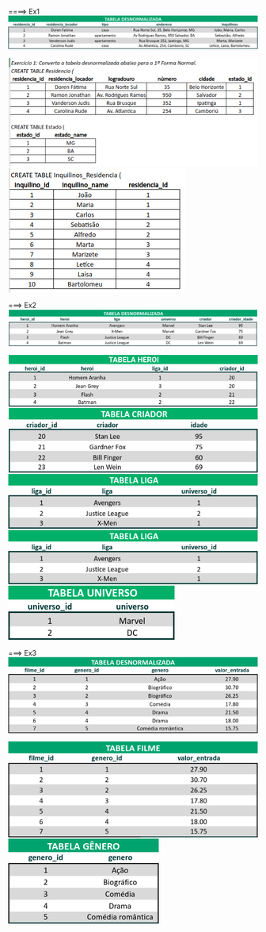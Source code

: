 ====> Ex1
<img alt="tabelao" src="./aux/tabelao.png">

<img alt="ex1" src="./aux/ex1_1.png">

<img alt="ex1" src="./aux/ex1_2.png">

===> Ex2
<img alt="ex2-tabelao" src="./aux/ex2_tabelao.png">

<img alt="ex2" src="./aux/ex2_1.png">

<img alt="ex2" src="./aux/ex2_2.png">

<img alt="ex2" src="./aux/ex2_3.png">

<img alt="ex2" src="./aux/ex2_4.png">

<img alt="ex2" src="./aux/ex2_5.png">

===> Ex3
<img alt="ex3-tabelao" src="./aux/ex3_tabelao.png">

<img alt="ex3" src="./aux/ex3_1.png">

<img alt="ex3" src="./aux/ex3_2.png">
